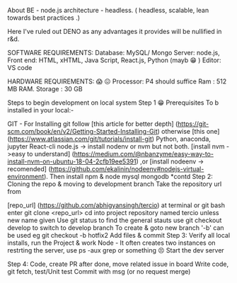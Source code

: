 About
BE - node.js architecture - headless. ( headless, scalable, lean towards best practices .)

Here I've ruled out DENO as any advantages it provides will be nullified in r&d.

SOFTWARE REQUIREMENTS:
Database: MySQL/ Mongo Server: node.js, Front end: HTML, xHTML, Java Script, React.js, Python (mayb 😁 ) Editor: VS code

HARDWARE REQUIREMENTS: 😱 😖
Processor: P4 should suffice Ram : 512 MB RAM. Storage : 30 GB

Steps to begin development on local system
Step 1 😁 Prerequisites
To b installed in your local:-

GIT - For Installing git follow [this article for better depth] (https://git-scm.com/book/en/v2/Getting-Started-Installing-Git) otherwise [this one] (https://www.atlassian.com/git/tutorials/install-git)
Python, anaconda, jupyter
React-cli
node.js -> install nodenv or nvm but not both. [install nvm ->easy to understand] (https://medium.com/@nbanzyme/easy-way-to-install-nvm-on-ubuntu-18-04-2cfb19ee5391) ,or [install nodeenv -> recomended] (https://github.com/ekalinin/nodeenv#nodejs-virtual-environment). Then install npm & node
mysql
mongodb *contd
Step 2: Cloning the repo & moving to development branch
Take the repository url from

[repo_url] (https://github.com/abhigyansingh/tercio)
at terminal or git bash enter git clone <repo_url>
cd into project repository named tercio unless new name given
Use git status to find the general stauts
use git checkout develop to switch to develop branch
To create & goto new branch '-b' can be used eg git checkout -b hotfix2
Add files & commit
Step 3: Verify all local installs, run the Project & work
Node - It often creates two instances on restrting the server, use ps -aux grep or something 😣 Start the dev server

Step 4: Code, create PR after done, move related issue in board
Write code, git fetch, test/Unit test
Commit with msg (or no request merge)
